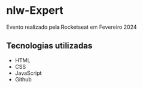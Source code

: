 # nlw-Expert
Evento realizado pela Rocketseat em Fevereiro 2024

## Tecnologias utilizadas

- HTML
- CSS
- JavaScript
- Github
